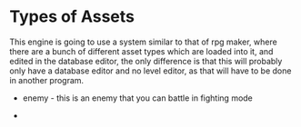 # Types of Assets
This engine is going to use a system similar to that of rpg maker, where there
are a bunch of different asset types which are loaded into it, and edited in the
database editor, the only difference is that this will probably only have a
database editor and no level editor, as that will have to be done in another
program.

- enemy - this is an enemy that you can battle in fighting mode

-
